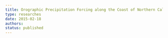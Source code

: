 ```yaml
---
title: Orographic Precipitation Forcing along the Coast of Northern California during a Landfalling Winter Storm
type: researches
date: 2015-02-18
authors: 
status: published
---
```



